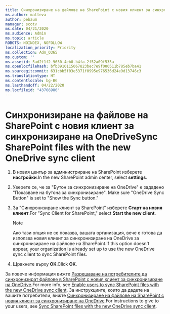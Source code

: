 ```yaml
---
title: Синхронизиране на файлове на SharePoint с новия клиент за синхронизиране на OneDrive
ms.author: matteva
author: pebaum
manager: scotv
ms.date: 04/21/2020
ms.audience: Admin
ms.topic: article
ROBOTS: NOINDEX, NOFOLLOW
localization_priority: Priority
ms.collection: Adm_O365
ms.custom: ''
ms.assetid: 5ad2f1f2-9650-4eb0-b4fa-2f52a09f535a
ms.openlocfilehash: bfb3910115067823bec7e9f000511b785eb7ba41
ms.sourcegitcommit: 631cbb5f03e5371f0995e976536d24e9d13746c3
ms.translationtype: HT
ms.contentlocale: bg-BG
ms.lasthandoff: 04/22/2020
ms.locfileid: "43766986"
---
```

# <a name="sync-sharepoint-files-with-the-new-onedrive-sync-client"></a><span data-ttu-id="6037e-102">Синхронизиране на файлове на SharePoint с новия клиент за синхронизиране на OneDrive</span><span class="sxs-lookup"><span data-stu-id="6037e-102">Sync SharePoint files with the new OneDrive sync client</span></span>

1. <span data-ttu-id="6037e-103">В новия център за администриране на SharePoint изберете **настройки**.</span><span class="sxs-lookup"><span data-stu-id="6037e-103">In the new SharePoint admin center, select **settings**.</span></span>
    
2. <span data-ttu-id="6037e-104">Уверете се, че за "Бутон за синхронизиране на OneDrive" е зададено "Показване на бутона за синхронизиране". </span><span class="sxs-lookup"><span data-stu-id="6037e-104">Make sure "OneDrive Sync Button" is set to "Show the Sync button."</span></span>
    
3. <span data-ttu-id="6037e-105">За "Синхронизиране клиент за SharePoint" изберете **Старт на новия клиент**.</span><span class="sxs-lookup"><span data-stu-id="6037e-105">For "Sync Client for SharePoint," select **Start the new client**.</span></span>
    
    > [!NOTE]
    > <span data-ttu-id="6037e-106">Ако тази опция не се показва, вашата организация, вече е готова да използва новия клиент за синхронизиране на OneDrive за синхронизиране на файлове на SharePoint.</span><span class="sxs-lookup"><span data-stu-id="6037e-106">If this option doesn't appear, your organization is already set up to use the new OneDrive sync client to sync SharePoint files.</span></span> 
  
4. <span data-ttu-id="6037e-107">Щракнете върху **OK**.</span><span class="sxs-lookup"><span data-stu-id="6037e-107">Click **OK**.</span></span>
    
<span data-ttu-id="6037e-108">За повече информация вижте [Разрешаване на потребителите да синхронизират файлове в SharePoint с новия клиент за синхронизиране на OneDrive](https://go.microsoft.com/fwlink/?linkid=866433).</span><span class="sxs-lookup"><span data-stu-id="6037e-108">For more info, see [Enable users to sync SharePoint files with the new OneDrive sync client](https://go.microsoft.com/fwlink/?linkid=866433).</span></span> <span data-ttu-id="6037e-109">За инструкциите, които да дадете на вашите потребители, вижте [Синхронизиране на файлове на SharePoint с новия клиент за синхронизиране на OneDrive](https://go.microsoft.com/fwlink/?linkid=866427).</span><span class="sxs-lookup"><span data-stu-id="6037e-109">For instructions to give to your users, see [Sync SharePoint files with the new OneDrive sync client](https://go.microsoft.com/fwlink/?linkid=866427).</span></span>
  


